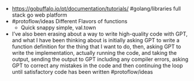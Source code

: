 - https://gobuffalo.io/pt/documentation/tutorials/ #golang/libraries full stack go web platform
- #protoflow/ideas Different Flavors of functions
	- Quick snappy simple, val.town
- I’ve also been erasing about a way to write high-quality code with GPT, and what I have been thinking about is initially asking GPT to write a function definition for the thing that I want to do, then, asking GPT to write the implementation, actually running the code, and taking the output, sending the output to GPT including any compiler errors, asking GPT to correct any mistakes in the code and then continuing the loop until satisfactory code has been written #protoflow/ideas